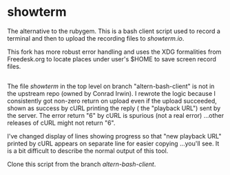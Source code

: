 # showterm
The alternative to the rubygem. This is a bash client script used to
record a terminal and then to upload the recording files to _showterm.io_.

This fork has more robust error handling and uses the XDG
formalities from Freedesk.org to locate places under user's $HOME 
to save screen record files.

## 

The file _showterm_ in the top level on branch "altern-bash-client" is not
in the upstream repo (owned by Conrad Irwin).
I rewrote the logic because I consistently got non-zero return on upload
even if the upload succeeded, shown as success by cURL printing the reply
( the "playback URL") sent by the server.  The error return "6" by cURL is
spurious (not a real error) ...other releases of cURL might not return "6".
      
I've changed display of lines showing progress so that "new playback URL"
printed by cURL appears on separate line for easier copying ...you'll see.
It is a bit difficult to describe the normal output of this tool.

Clone this script from the branch *altern-bash-client*.
